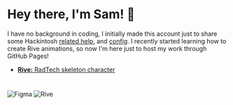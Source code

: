 # Hey there, I'm Sam! 👋 

I have no background in coding, I initially made this account just to share some Hackintosh [related help](https://github.com/unitedastronomer/miscellaneous-hackintosh-guides), and [config](https://github.com/unitedastronomer/E1-572G-Hackintosh). I recently started learning how to create Rive animations, so now I'm here just to host my work through GitHub Pages!



- [**Rive:** RadTech skeleton character](https://unitedastronomer.github.io/rive-skeleton/)

#

![Figma](https://img.shields.io/badge/Figma-000000?style=flat&logo=Figma&logoColor=white)
![Rive](https://img.shields.io/badge/Rive-000000?style=flat&logo=Rive&logoColor=white) 
